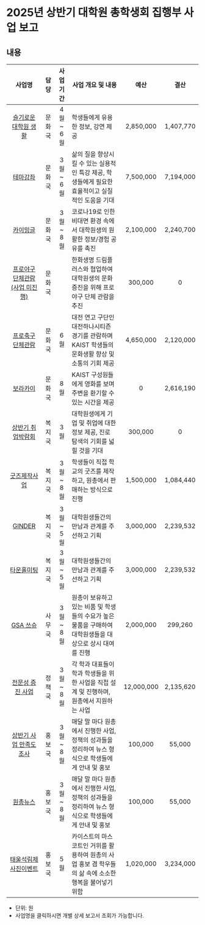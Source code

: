 2025년 상반기 대학원 총학생회 집행부 사업 보고
===

## 내용
| 사업명                                        | 담당   | 사업 기간 | 사업 개요 및 내용                                                                  | 예산         | 결산 |
|:-----------------------------------------------:|:--------:|:-----------:|-----------------------------------------------------------------------------|:------------:|:------------:|
| [슬기로운 대학원 생활](agenda05/문화국_슬대생.md)        | 문화국 | 4월 ~ 6월 | 학생들에게 유용한 정보, 강연 제공                                                         | 2,850,000 |  1,407,770  |  
| [테마강좌](문화국-테마강좌.md)                    | 문화국 | 3월 ~ 6월 | 삶의 질을 향상시킬 수 있는 실용적인 특강 제공, 학생들에게 필요한 효율적이고 실질적인 도움을 기대                     |7,500,000  |  7,194,000  |
| [카이밍글](문화국-카이밍글.md)                    | 문화국 | 3월 ~ 8월 | 코로나19로 인한 비대면 환경 속에서 대학원생의 원활한 정보/경험 공유를 촉진                                 |2,100,000 |   2,240,700  |
| [프로야구 단체관람 (사업 미진행)](agenda05/문화국_프로야구.md)                    | 문화국 |  | 한화생명 드림플러스와 협업하여 대학원생의 문화 증진을 위해 프로야구 단체 관람을 추진                                 | 300,000 |  0  |
| [프로축구 단체관람](문화국-프로축구-단체관람.md)                    | 문화국 | 6월 | 대전 연고 구단인 대전하나시티즌 경기를 관람하며 KAIST 학생들의 문화생활 향상 및 소통의 기회 제공                        | 4,650,000 |  2,120,000  |
| [보라카이](agenda05/문화국_보라카이.md)                    | 문화국 | 8월 | KAIST 구성원들에게 영화를 보며 주변을 환기할 수 있는 시간을 제공 | 0 |  2,616,190  |
| [상반기 취업박람회](복지국-취업박람회.md)                | 복지국 | 3월 | 대학원생에게 기업 및 취업에 대한 정보 제공, 진로 탐색의 기회를 넓힐 것을 기대             |300,000|  0  |
| [굿즈제작사업](agenda05/복지국_굿즈.md)                | 복지국 | 3월 ~ 8월 | 학생들이 직접 학교의 굿즈를 제작하고, 원총에서 판매하는 방식으로 진행                    |1,500,000 |  1,084,440  |
| [GINDER](복지국-GINDER.md) | 복지국 | 3월 ~ 5월 | 대학원생들간의 만남과 관계를 주선하고 기획      |3,000,000 |  2,239,532  |
| [타운홀미팅](복지국-타운홀미팅.md) | 복지국 | 3월 ~ 5월 | 대학원생들간의 만남과 관계를 주선하고 기획      |3,000,000 |  2,239,532  |
| [GSA 쓰슈](사무국-쓰슈.md)                | 사무국 | 3월 ~ 8월 | 원총이 보유하고 있는 비품 및 학생들의 수요가 높은 물품을 구매하여 대학원생들을 대상으로 상시 대여를 진행                 |2,000,000|  299,260  |
| [전문성 증진 사업](정책국-전문성-증진.md)        | 정책국 | 3월 ~ 8월  | 각 학과 대표들이 학과 학생들을 위한 사업을 직접 설계 및 진행하며, 원총에서 지원하는 사업                         |12,000,000 |  2,135,620  |
| [상반기 사업 만족도 조사](홍보국-상반기-사업-만족도-조사.md)     | 홍보국 | 3월 ~ 8월 | 매달 말 마다 원총에서 진행한 사업, 정책의 성과들을 정리하여 뉴스 형식으로 학생들에게 안내 및 홍보      | 100,000 |  55,000  | 
| [원총뉴스](agenda05/홍보국_원총뉴스.md)     | 홍보국 | 3월 ~ 8월 | 매달 말 마다 원총에서 진행한 사업, 정책의 성과들을 정리하여 뉴스 형식으로 학생들에게 안내 및 홍보      | 100,000 |  55,000  | 
| [태울석림제 사진이벤트](홍보국-상반기-태울석림제-사진이벤트.md)     | 홍보국 | 5월 | 카이스트의 마스코트인 거위를 활용하여 원총의 사업 홍보 겸 학우들의 삶 속에 소소한 행복을 불어넣기 위함      | 1,020,000|  3,234,000  | 

* 단위: 원
* 사업명을 클릭하시면 개별 상세 보고서 조회가 가능합니다.

